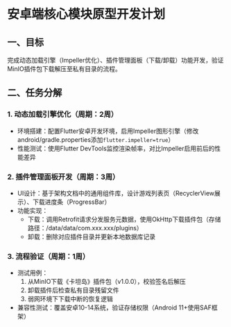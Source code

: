 # 安卓端核心模块原型开发计划

## 一、目标
完成动态加载引擎（Impeller优化）、插件管理面板（下载/卸载）功能开发，验证MinIO插件包下载解压至私有目录的流程。

## 二、任务分解
### 1. 动态加载引擎优化（周期：2周）
- 环境搭建：配置Flutter安卓开发环境，启用Impeller图形引擎（修改android/gradle.properties添加`flutter.impeller=true`）<mcfile name="gradle.properties" path="f:\workspace\桌游助手\android\gradle.properties"></mcfile>
- 性能测试：使用Flutter DevTools监控渲染帧率，对比Impeller启用前后的性能差异

### 2. 插件管理面板开发（周期：3周）
- UI设计：基于架构文档中的通用组件库，设计游戏列表页（RecyclerView展示）、下载进度条（ProgressBar）
- 功能实现：
  - 下载：调用Retrofit请求分发服务元数据，使用OkHttp下载插件包（存储路径：/data/data/com.xxx.xxx/plugins）
  - 卸载：删除对应插件目录并更新本地数据库记录

### 3. 流程验证（周期：1周）
- 测试用例：
  1. 从MinIO下载《卡坦岛》插件包（v1.0.0），校验签名后解压
  2. 卸载插件后检查私有目录残留文件
  3. 弱网环境下下载中断的恢复逻辑
- 兼容性测试：覆盖安卓10-14系统，验证存储权限（Android 11+使用SAF框架）